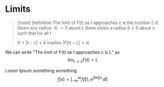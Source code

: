 # Limits
>[!note] Definition
>The limit of $F(t)$ as $t$ approaches $c$ is the number $L$ if:
>Given any radius $\in > 0$ about $L$ there exists a radius $\delta > 0$ about $c$ sych that for all $t$ 
>
>$0<|t-c|<\delta$ implies $|F(t)-L|<\in$

We can write "The limit of F(t) as $t$ approaches $c$ is $L$" as 
$$
\lim_{t\to c}F(t)=L
$$

Lorem Ipsum something something
$$
f(x) = \int_{-\infty}^\infty
    f\hat(\xi),e^{2 \pi i \xi x}
    \,d\xi
$$
